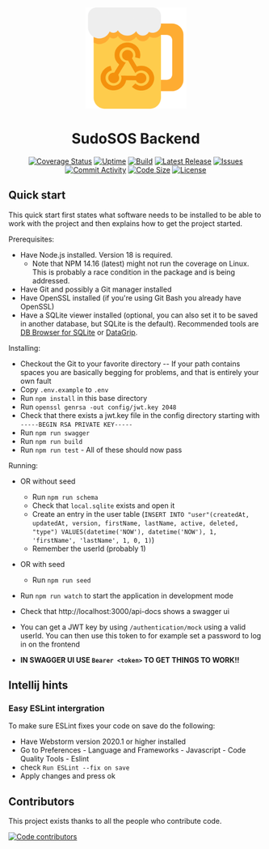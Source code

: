 <div align="center">

<!-- Centered Logo Image -->
<img src="https://github.com/GEWIS/sudosos-backend/blob/develop/backend_logo.png?raw=true" alt="Logo" style="width:200px;height:auto;">

<!-- Centered Name Beneath Logo -->
<h1>SudoSOS Backend</h1>

[![Coverage Status](https://coveralls.io/repos/github/GEWIS/sudosos-backend/badge.svg?branch=develop)](https://coveralls.io/github/GEWIS/sudosos-backend?branch=develop)
[![Uptime](https://uptime.gewis.nl/api/badge/2/uptime)](https://sudosos.gewis.nl/api/v1/ping)
[![Build](https://img.shields.io/github/actions/workflow/status/GEWIS/sudosos-backend/release.yml?branch=main&label=Build)](https://github.com/GEWIS/sudosos-backend/actions/workflows/release.yml)
[![Latest Release](https://img.shields.io/github/v/tag/GEWIS/sudosos-backend?label=Latest)](https://github.com/GEWIS/sudosos-backend/releases)
[![Issues](https://img.shields.io/github/issues/GEWIS/sudosos-backend)](https://github.com/GEWIS/sudosos-backend/issues)
[![Commit Activity](https://img.shields.io/github/commit-activity/m/GEWIS/sudosos-backend)](https://github.com/GEWIS/sudosos-backend/commits/develop)
[![Code Size](https://img.shields.io/github/languages/code-size/GEWIS/sudosos-backend)](https://github.com/GEWIS/sudosos-backend)
[![License](https://img.shields.io/github/license/GEWIS/sudosos-backend.svg)](./LICENSE)

</div>

## Quick start
This quick start first states what software needs to be installed to be able to work with the project and then explains how to get the project started.

Prerequisites:
-	Have Node.js installed. Version 18 is required.
     - Note that NPM 14.16 (latest) might not run the coverage on Linux. This is probably a race condition in the package and is being addressed.
- Have Git and possibly a Git manager installed
- Have OpenSSL installed (if you're using Git Bash you already have OpenSSL)
- Have a SQLite viewer installed (optional, you can also set it to be saved in another database, but SQLite is the default). Recommended tools are [DB Browser for SQLite](https://sqlitebrowser.org/) or [DataGrip](https://www.jetbrains.com/datagrip/).

Installing:
- Checkout the Git to your favorite directory
     -- If your path contains spaces you are basically begging for problems, and that is entirely your own fault
- Copy `.env.example` to `.env`
- Run `npm install` in this base directory
- Run `openssl genrsa -out config/jwt.key 2048`
- Check that there exists a jwt.key file in the config directory starting with `-----BEGIN RSA PRIVATE KEY-----`
- Run `npm run swagger`
- Run `npm run build`
- Run `npm run test` - All of these should now pass

Running:
- OR without seed
  - Run `npm run schema`
  - Check that `local.sqlite` exists and open it
  -	Create an entry in the user table (`INSERT INTO "user"(createdAt, updatedAt, version, firstName, lastName, active, deleted, "type") VALUES(datetime('NOW'), datetime('NOW'), 1, 'firstName', 'lastName', 1, 0, 1)`)
  - Remember the userId (probably 1)
- OR with seed
  - Run `npm run seed`


- Run `npm run watch` to start the application in development mode
- Check that http://localhost:3000/api-docs shows a swagger ui
- You can get a JWT key by using `/authentication/mock` using a valid userId.
You can then use this token to for example set a password to log in on the frontend
- **IN SWAGGER UI USE `Bearer <token>` TO GET THINGS TO WORK!!**

## Intellij hints
### Easy ESLint intergration
To make sure ESLint fixes your code on save do the following:
- Have Webstorm version 2020.1 or higher installed
- Go to Preferences - Language and Frameworks - Javascript - Code Quality Tools - Eslint
- check `Run ESLint --fix on save`
- Apply changes and press ok

## Contributors

This project exists thanks to all the people who contribute code.

[//]: # (TODO create a CONTRIBUTING.md)
[//]: # (If you'd like to help, see [our guide to contributing code]&#40;CONTRIBUTING.md&#41;.)
<a href="https://github.com/GEWIS/sudosos-backend/graphs/contributors"><img src="https://contributors.aika.dev/GEWIS/sudosos-backend/contributors.svg?max=44" alt="Code contributors" /></a>
